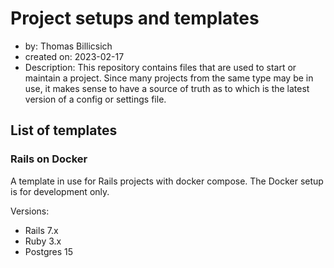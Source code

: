 # Project setups and templates
* by: Thomas Billicsich
* created on: 2023-02-17
* Description: This repository contains files that are used to start or maintain a project. Since many projects from the same type may be in use, it makes sense to have a source of truth as to which is the latest version of a config or settings file.


## List of templates
### Rails on Docker
A template in use for Rails projects with docker compose. The Docker setup is for development only.

Versions:
- Rails 7.x
- Ruby 3.x
- Postgres 15
